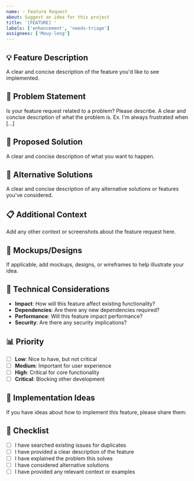 ```yaml
---
name: 💡 Feature Request
about: Suggest an idea for this project
title: '[FEATURE] '
labels: ['enhancement', 'needs-triage']
assignees: ['Mouy-leng']
---
```


## 💡 Feature Description
A clear and concise description of the feature you'd like to see implemented.

## 🎯 Problem Statement
Is your feature request related to a problem? Please describe. A clear and concise description of what the problem is. Ex. I'm always frustrated when [...]

## 💭 Proposed Solution
A clear and concise description of what you want to happen.

## 🔄 Alternative Solutions
A clear and concise description of any alternative solutions or features you've considered.

## 📋 Additional Context
Add any other context or screenshots about the feature request here.

## 🎨 Mockups/Designs
If applicable, add mockups, designs, or wireframes to help illustrate your idea.

## 🔧 Technical Considerations
- **Impact**: How will this feature affect existing functionality?
- **Dependencies**: Are there any new dependencies required?
- **Performance**: Will this feature impact performance?
- **Security**: Are there any security implications?

## 📊 Priority
- [ ] **Low**: Nice to have, but not critical
- [ ] **Medium**: Important for user experience
- [ ] **High**: Critical for core functionality
- [ ] **Critical**: Blocking other development

## 🚀 Implementation Ideas
If you have ideas about how to implement this feature, please share them:

## 📝 Checklist
- [ ] I have searched existing issues for duplicates
- [ ] I have provided a clear description of the feature
- [ ] I have explained the problem this solves
- [ ] I have considered alternative solutions
- [ ] I have provided any relevant context or examples